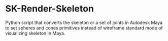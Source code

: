 # SK-Render-Skeleton

Python script that converts the skeleton or a set of joints in Autodesk Maya to set spheres and cones primitives instead of wireframe standard mode of visualizing skeleton in Maya.
